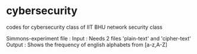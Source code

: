 # cybersecurity
codes for cybersecurity class of IIT BHU network security class


Simmons-experiment file : 
Input : Needs 2 files 'plain-text' and 'cipher-text'
Output : Shows the frequency of english alphabets from [a-z,A-Z] 


